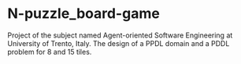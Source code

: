 # N-puzzle_board-game
Project of the subject named Agent-oriented Software Engineering at University of Trento, Italy. The design of a PPDL domain and a PDDL problem for 8 and 15 tiles. 
